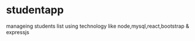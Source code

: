 # studentapp
manageing students list using technology like node,mysql,react,bootstrap &amp; expressjs
